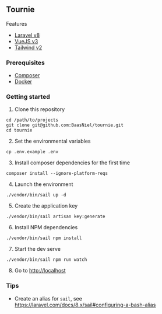 ## Tournie

Features

* [Laravel v8](https://laravel.com/docs/8.x)
* [VueJS v3](https://v3.vuejs.org)
* [Tailwind v2](https://tailwindcss.com)

### Prerequisites

* [Composer](https://getcomposer.org/)
* [Docker](https://www.docker.com/)

### Getting started

1. Clone this repository
```shell
cd /path/to/projects
git clone git@github.com:BaasNiel/tournie.git
cd tournie
```

2. Set the environmental variables
```shell
cp .env.example .env
```

3. Install composer dependencies for the first time
```shell
composer install --ignore-platform-reqs
```

4. Launch the environment
```shell
./vendor/bin/sail up -d
```

5. Create the application key
```shell
./vendor/bin/sail artisan key:generate
```

6. Install NPM dependencies
```shell
./vendor/bin/sail npm install
```

7. Start the dev serve
```shell
./vendor/bin/sail npm run watch
```

8. Go to [http://localhost](http://localhost)

### Tips

- Create an alias for `sail`, see https://laravel.com/docs/8.x/sail#configuring-a-bash-alias

